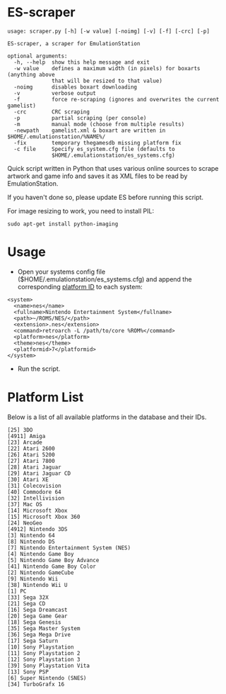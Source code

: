 ES-scraper
=====================
```
usage: scraper.py [-h] [-w value] [-noimg] [-v] [-f] [-crc] [-p]

ES-scraper, a scraper for EmulationStation

optional arguments:
  -h, --help  show this help message and exit
  -w value    defines a maximum width (in pixels) for boxarts (anything above
              that will be resized to that value)
  -noimg      disables boxart downloading
  -v          verbose output
  -f          force re-scraping (ignores and overwrites the current gamelist)
  -crc        CRC scraping
  -p          partial scraping (per console)
  -m          manual mode (choose from multiple results)
  -newpath    gamelist.xml & boxart are written in $HOME/.emulationstation/%NAME%/
  -fix        temporary thegamesdb missing platform fix
  -c file     Specify es_system.cfg file (defaults to
              $HOME/.emulationstation/es_systems.cfg)
```

Quick script written in Python that uses various online sources to scrape artwork and game info and saves it as XML files to be read by EmulationStation.

If you haven't done so, please update ES before running this script.

For image resizing to work, you need to install PIL:
```
sudo apt-get install python-imaging
```

Usage
=====================
* Open your systems config file ($HOME/.emulationstation/es_systems.cfg) and append the corresponding [platform ID](#platform-list) to each system:

```
<system>
  <name>nes</name>
  <fullname>Nintendo Entertainment System</fullname>
  <path>~/ROMS/NES/</path>
  <extension>.nes</extension>
  <command>retroarch -L /path/to/core %ROM%</command>
  <platform>nes</platform>
  <theme>nes</theme>
  <platformid>7</platformid>
</system>
```

* Run the script.

Platform List
=====================
Below is a list of all available platforms in the database and their IDs.

```
[25] 3DO
[4911] Amiga
[23] Arcade
[22] Atari 2600
[26] Atari 5200
[27] Atari 7800
[28] Atari Jaguar
[29] Atari Jaguar CD
[30] Atari XE
[31] Colecovision
[40] Commodore 64
[32] Intellivision
[37] Mac OS
[14] Microsoft Xbox
[15] Microsoft Xbox 360
[24] NeoGeo
[4912] Nintendo 3DS
[3] Nintendo 64
[8] Nintendo DS
[7] Nintendo Entertainment System (NES)
[4] Nintendo Game Boy
[5] Nintendo Game Boy Advance
[41] Nintendo Game Boy Color
[2] Nintendo GameCube
[9] Nintendo Wii
[38] Nintendo Wii U
[1] PC
[33] Sega 32X
[21] Sega CD
[16] Sega Dreamcast
[20] Sega Game Gear
[18] Sega Genesis
[35] Sega Master System
[36] Sega Mega Drive
[17] Sega Saturn
[10] Sony Playstation
[11] Sony Playstation 2
[12] Sony Playstation 3
[39] Sony Playstation Vita
[13] Sony PSP
[6] Super Nintendo (SNES)
[34] TurboGrafx 16
```
